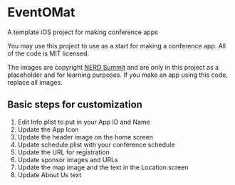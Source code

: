 # EventOMat
A template iOS project for making conference apps

You may use this project to use as a start for making a conference app. All of the code is MIT licensed.

The images are copyright [NERD Summit](http://nerdsummit.org) and are only in this project as a placeholder and for learning purposes. 
If you make an app using this code, replace all images.

## Basic steps for customization

1. Edit Info.plist to put in your App ID and Name
1. Update the App Icon
1. Update the header image on the home screen
1. Update schedule.plist with your conference schedule
1. Update the URL for registration
1. Update sponsor images and URLs
1. Update the map image and the text in the Location screen
1. Update About Us text

